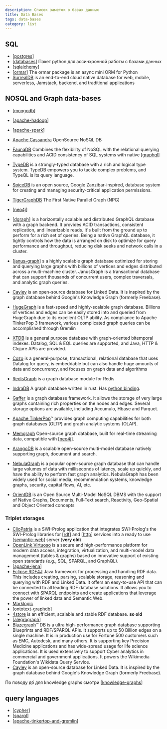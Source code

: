 ```yaml
---
description: Список заметок о базах данных
title: Data Bases
tags: data-bases
category: list
---
```

## SQL

- [[postgres]]
- [[databases]] Пакет python для ассинхронной работы с базами данных
- [[sqlalchemy]]
- [[ormar]] The ormar package is an async mini ORM for Python
- [SurrealDB](https://github.com/surrealdb/surrealdb) is an end-to-end cloud native database for web, mobile, serverless, Jamstack, backend, and traditional applications

## NOSQL and Graph data-bases

- [[mongodb]]
- [[apache-hadoop]]
- [[apache-spark]]
- [Apache Cassandra](https://cassandra.apache.org/_/index.html) OpenSource NoSQL DB
- [FaunaDB](https://fauna.com/) Combines the flexibility of NoSQL with the relational querying capabilities and ACID consistency of SQL systems with native [[graphql]]
- [TypeDB](https://github.com/vaticle/typedb) is a strongly-typed database with a rich and logical type system. TypeDB empowers you to tackle complex problems, and TypeQL is its query language.
- [SpiceDB](https://github.com/authzed/spicedb) is an open source, Google Zanzibar-inspired, database system for creating and managing security-critical application permissions.

- [TigerGraphDB](https://www.tigergraph.com/tigergraph-db/) The First Native Parallel Graph (NPG)
- [[neo4j]]
- [[dgraph]] is a horizontally scalable and distributed GraphQL database with a graph backend. It provides ACID transactions, consistent replication, and linearizable reads. It's built from the ground up to perform for a rich set of queries. Being a native GraphQL database, it tightly controls how the data is arranged on disk to optimize for query performance and throughput, reducing disk seeks and network calls in a cluster.
- [[janus-graph]] s a highly scalable graph database optimized for storing and querying large graphs with billions of vertices and edges distributed across a multi-machine cluster. JanusGraph is a transactional database that can support thousands of concurrent users, complex traversals, and analytic graph queries.
- [Cayley](https://github.com/cayleygraph/cayley) is an open-source database for Linked Data. It is inspired by the graph database behind Google's Knowledge Graph (formerly Freebase).
- [HugeGraph](https://github.com/apache/incubator-hugegraph) is a fast-speed and highly-scalable graph database. Billions of vertices and edges can be easily stored into and queried from HugeGraph due to its excellent OLTP ability. As compliance to Apache TinkerPop 3 framework, various complicated graph queries can be accomplished through Gremlin
- [XTDB](https://github.com/xtdb/xtdb) is a general purpose database with graph-oriented bitemporal indexes. Datalog, SQL & EQL queries are supported, and Java, HTTP & Clojure APIs are provided.
- [Cozo](https://github.com/cozodb/cozo) is a general-purpose, transactional, relational database that uses Datalog for query, is embeddable but can also handle huge amounts of data and concurrency, and focuses on graph data and algorithms
- [RedisGraph](https://github.com/RedisGraph/RedisGraph) is a graph database module for Redis
- [IndraDB](https://github.com/indradb/indradb) A graph database written in rust. Has [python binding](https://github.com/indradb/python-client).
- [Gaffer](https://github.com/gchq/Gaffer) is a graph database framework. It allows the storage of very large graphs containing rich properties on the nodes and edges. Several storage options are available, including Accumulo, Hbase and Parquet.
- [Apache TinkerPop](https://github.com/apache/tinkerpop)™ provides graph computing capabilities for both graph databases (OLTP) and graph analytic systems (OLAP).
- [Memgraph](https://github.com/memgraph/memgraph) Open-source graph database, built for real-time streaming data, compatible with [[neo4j]].

- [ArangoDB](https://github.com/arangodb/arangodb) is a scalable open-source multi-model database natively supporting graph, document and search.
- [NebulaGraph](https://github.com/vesoft-inc/nebula) is a popular open-source graph database that can handle large volumes of data with milliseconds of latency, scale up quickly, and have the ability to perform fast graph analytics. NebulaGraph has been widely used for social media, recommendation systems, knowledge graphs, security, capital flows, AI, etc.
- [OrientDB](https://orientdb.org/) is an Open Source Multi-Model NoSQL DBMS with the support of Native Graphs, Documents, Full-Text search, Reactivity, Geo-Spatial and Object Oriented concepts

### Triplet storages

- [ClioPatria](https://cliopatria.swi-prolog.org/home) is a SWI-Prolog application that integrates SWI-Prolog's the SWI-Prolog libraries for [[rdf]] and [[http]] services into a ready to use [[semantic-web]] server (**very old**)
- [OpenLink Virtuoso](https://virtuoso.openlinksw.com/) is a secure and high-performance platform for modern data access, integration, virtualization, and multi-model data management (tables & graphs) based on innovative support of existing open standards (e.g., SQL, SPARQL, and GraphQL).
- [[apache-jena]]
- [Eclipse RDF4J](https://rdf4j.org/) Java framework for processing and handling RDF data. This includes creating, parsing, scalable storage, reasoning and querying with RDF and Linked Data. It offers an easy-to-use API that can be connected to all leading RDF database solutions. It allows you to connect with SPARQL endpoints and create applications that leverage the power of linked data and Semantic Web.
- [Marklogic](https://www.marklogic.com/)
- [[ontotext-graphdb]]
- [4store](https://github.com/4store/4store) is an efficient, scalable and stable RDF database. **so old**
- [[alegrograph]]
- [Blazegraph](https://blazegraph.com/)™ DB is a ultra high-performance graph database supporting Blueprints and RDF/SPARQL APIs. It supports up to 50 Billion edges on a single machine. It is in production use for Fortune 500 customers such as EMC, Autodesk, and many others. It is supporting key Precision Medicine applications and has wide-spread usage for life science applications. It is used extensively to support Cyber analytics in commercial and government applications. It powers the Wikimedia Foundation's Wikidata Query Service.
- [Cayley](https://github.com/cayleygraph/cayley) is an open-source database for Linked Data. It is inspired by the graph database behind Google's Knowledge Graph (formerly Freebase).

По поводу дб для knowledge graphs смотри [[knowledge-graphs]]

## query languages

- [[cypher]]
- [[sparql]]
- [[apache-tinkertop-and-gremlin]]

[//begin]: # "Autogenerated link references for markdown compatibility"
[postgres]: ../notes/postgres "Postgres"
[databases]: ../notes/databases "Databases python"
[sqlalchemy]: sqlalchemy "Sqlalchemy"
[ormar]: ../notes/ormar "Ormar"
[mongodb]: ../notes/mongodb "MongoDB"
[apache-hadoop]: ../notes/apache-hadoop "Apache hadoop"
[apache-spark]: ../notes/apache-spark "Unified engine for large-scale data analytics"
[graphql]: ../notes/graphql "Язык и система организации АПИ GraphQL"
[neo4j]: ../notes/neo4j "Neo4j graph data base"
[dgraph]: ../notes/dgraph "Dgraph"
[janus-graph]: ../notes/janus-graph "Janus Graph"
[neo4j]: ../notes/neo4j "Neo4j graph data base"
[rdf]: ../notes/rdf "RDF"
[http]: http "Http"
[semantic-web]: ../notes/semantic-web "Semantic web"
[apache-jena]: ../notes/apache-jena "Apache JENA"
[ontotext-graphdb]: ../notes/ontotext-graphdb "Ontotext graph-db"
[alegrograph]: ../notes/alegrograph "Alegro graph"
[knowledge-graphs]: knowledge-graphs "Knowledge graphs"
[cypher]: ../notes/cypher "Cypher query language"
[sparql]: ../notes/sparql "SPARQL"
[apache-tinkertop-and-gremlin]: ../notes/apache-tinkertop-and-gremlin "Apache TinkerPop and Gremlin"
[//end]: # "Autogenerated link references"